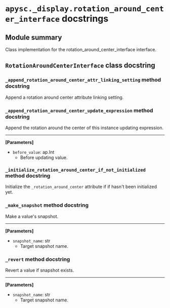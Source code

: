 # `apysc._display.rotation_around_center_interface` docstrings

## Module summary

Class implementation for the rotation_around_center_interface interface.

## `RotationAroundCenterInterface` class docstring

### `_append_rotation_around_center_attr_linking_setting` method docstring

Append a rotation around center attribute linking setting.

### `_append_rotation_around_center_update_expression` method docstring

Append the rotation around the center of this instance updating expression.<hr>

**[Parameters]**

- `before_value`: ap.Int
  - Before updating value.

### `_initialize_rotation_around_center_if_not_initialized` method docstring

Initialize the `_rotation_around_center` attribute if if hasn't been initialized yet.

### `_make_snapshot` method docstring

Make a value's snapshot.<hr>

**[Parameters]**

- `snapshot_name`: str
  - Target snapshot name.

### `_revert` method docstring

Revert a value if snapshot exists.<hr>

**[Parameters]**

- `snapshot_name`: str
  - Target snapshot name.